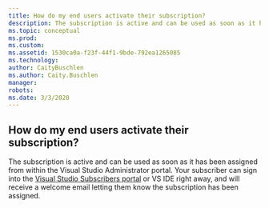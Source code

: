 ```yaml
---
title: How do my end users activate their subscription?
description: The subscription is active and can be used as soon as it has been assigned from within the Visual Studio Administrator portal. Your...
ms.topic: conceptual
ms.prod: 
ms.custom: 
ms.assetid: 1530ca0a-f23f-44f1-9bde-792ea1265085
ms.technology: 
author: CaityBuschlen
ms.author: Caity.Buschlen
manager: 
robots: 
ms.date: 3/3/2020
---
```


## How do my end users activate their subscription?

The subscription is active and can be used as soon as it has been assigned from within the Visual Studio Administrator portal. Your subscriber can sign into the [Visual Studio Subscribers portal](https://my.visualstudio.com/) or VS IDE right away, and will receive a welcome email letting them know the subscription has been assigned.

